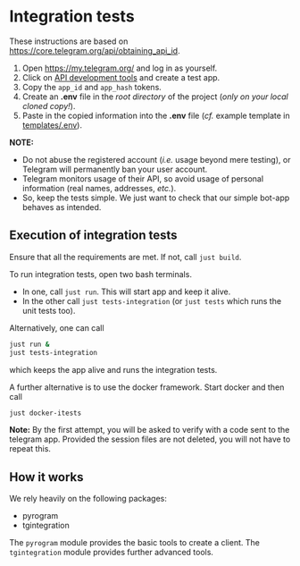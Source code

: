 # Integration tests #

These instructions are based on <https://core.telegram.org/api/obtaining_api_id>.

1. Open <https://my.telegram.org/> and log in as yourself.
2. Click on [API development tools](https://my.telegram.org/apps) and create a test app.
3. Copy the `app_id` and `app_hash` tokens.
4. Create an **.env** file in the _root directory_ of the project (_only on your local cloned copy!_).
5. Paste in the copied information into the **.env** file (_cf._ example template in [templates/.env](../templates/.env)).

**NOTE:**
- Do not abuse the registered account (_i.e._ usage beyond mere testing),
  or Telegram will permanently ban your user account.
- Telegram monitors usage of their API, so avoid usage of personal information (real names, addresses, _etc._).
- So, keep the tests simple. We just want to check that our simple bot-app behaves as intended.

## Execution of integration tests ##

Ensure that all the requirements are met. If not, call `just build`.

To run integration tests, open two bash terminals.

- In one, call `just run`. This will start app and keep it alive.
- In the other call `just tests-integration` (or `just tests` which runs the unit tests too).

Alternatively, one can call
```bash
just run &
just tests-integration
```
which keeps the app alive and runs the integration tests.

A further alternative is to use the docker framework.
Start docker and then call
```bash
just docker-itests
```

**Note:** By the first attempt, you will be asked to verify with a code sent to the telegram app.
Provided the session files are not deleted, you will not have to repeat this.

## How it works ##

We rely heavily on the following packages:

- pyrogram
- tgintegration

The `pyrogram` module provides the basic tools to create a client.
The `tgintegration` module provides further advanced tools.
